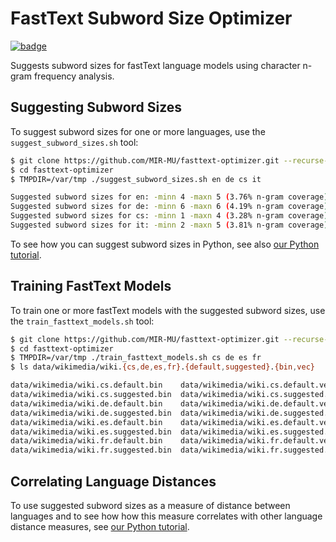 # FastText Subword Size Optimizer

 [![badge][]][colab]

 [badge]: https://colab.research.google.com/assets/colab-badge.svg
 [colab]: https://colab.research.google.com/github/MIR-MU/fasttext-optimizer/blob/master/correlate_language_distances.ipynb

Suggests subword sizes for fastText language models using character n-gram
frequency analysis.

## Suggesting Subword Sizes

To suggest subword sizes for one or more languages, use the
`suggest_subword_sizes.sh` tool:

``` sh
$ git clone https://github.com/MIR-MU/fasttext-optimizer.git --recurse-submodules
$ cd fasttext-optimizer
$ TMPDIR=/var/tmp ./suggest_subword_sizes.sh en de cs it

Suggested subword sizes for en: -minn 4 -maxn 5 (3.76% n-gram coverage)
Suggested subword sizes for de: -minn 6 -maxn 6 (4.19% n-gram coverage)
Suggested subword sizes for cs: -minn 1 -maxn 4 (3.28% n-gram coverage)
Suggested subword sizes for it: -minn 2 -maxn 5 (3.81% n-gram coverage)
```

To see how you can suggest subword sizes in Python, see also [our Python
tutorial][colab].

## Training FastText Models

To train one or more fastText models with the suggested subword sizes,
use the `train_fasttext_models.sh` tool:

```sh
$ git clone https://github.com/MIR-MU/fasttext-optimizer.git --recurse-submodules
$ cd fasttext-optimizer
$ TMPDIR=/var/tmp ./train_fasttext_models.sh cs de es fr
$ ls data/wikimedia/wiki.{cs,de,es,fr}.{default,suggested}.{bin,vec}

data/wikimedia/wiki.cs.default.bin    data/wikimedia/wiki.cs.default.vec
data/wikimedia/wiki.cs.suggested.bin  data/wikimedia/wiki.cs.suggested.vec
data/wikimedia/wiki.de.default.bin    data/wikimedia/wiki.de.default.vec
data/wikimedia/wiki.de.suggested.bin  data/wikimedia/wiki.de.suggested.vec
data/wikimedia/wiki.es.default.bin    data/wikimedia/wiki.es.default.vec
data/wikimedia/wiki.es.suggested.bin  data/wikimedia/wiki.es.suggested.vec
data/wikimedia/wiki.fr.default.bin    data/wikimedia/wiki.fr.default.vec
data/wikimedia/wiki.fr.suggested.bin  data/wikimedia/wiki.fr.suggested.vec
```

## Correlating Language Distances

To use suggested subword sizes as a measure of distance between languages and
to see how how this measure correlates with other language distance measures,
see [our Python tutorial][colab].
